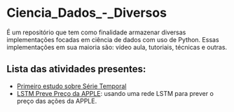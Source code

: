 # Ciencia_Dados_-_Diversos

É um repositório que tem como finalidade armazenar diversas implementações focadas em ciência de dados com uso de Python. 
Essas implementações em sua maioria são: vídeo aula, tutoriais, técnicas e outras.

## Lista das atividades presentes:
* <a href="https://github.com/cotozelo/Ciencia_Dados_-_Diversos/blob/main/src/serie_temporal/Serie_Temporal.ipynb">Primeiro estudo sobre Série Temporal</a>
* <a href='https://github.com/cotozelo/Ciencia_Dados_-_Diversos/blob/main/src/Finac/Predi%C3%A7%C3%A3oPre%C3%A7oA%C3%A7%C3%B5es.ipynb'>LSTM Preve Preço da APPLE</a>: usando uma rede LSTM para prever o preço das ações da APPLE. 
